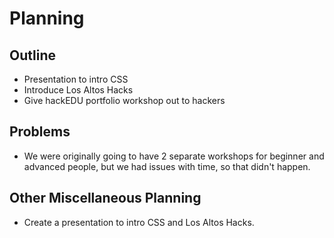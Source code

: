 # Planning

## Outline

- Presentation to intro CSS
- Introduce Los Altos Hacks
- Give hackEDU portfolio workshop out to hackers

## Problems

- We were originally going to have 2 separate workshops for beginner and
  advanced people, but we had issues with time, so that didn't happen.  

## Other Miscellaneous Planning

- Create a presentation to intro CSS and Los Altos Hacks.
